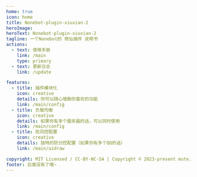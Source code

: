 ```yaml
---
home: true
icon: home
title: Nonebot-plugin-xiuxian-2
heroImage:
heroText: Nonebot-plugin-xiuxian-2
tagline: 一个Nonebot的 修仙插件 说明书
actions:
  - text: 使用手册
    link: /main
    type: primary
  - text: 更新日志
    link: /update

features:
  - title: 插件模块化
    icon: creative
    details: 你可以随心增删你喜欢的功能
    link: /main/config
  - title: 负载均衡
    icon: creative
    details: 如果你有多个服务器的话，可以同时使用
    link: /main/config
  - title: 防风控配置
    icon: creative
    details: 独特的防分控配置（如果你有多个QQ的话）
    link: /main/aidraw

copyright: MIT Licensed / CC-BY-NC-SA | Copyright © 2023-present mute.
footer: 后面没有了哦~
---
```

